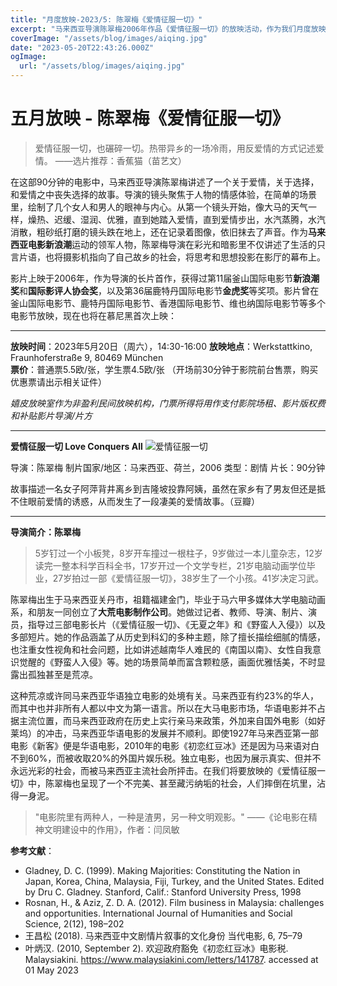 ```yaml
---
title: "月度放映-2023/5: 陈翠梅《爱情征服一切》"
excerpt: "马来西亚导演陈翠梅2006年作品《爱情征服一切》的放映活动，作为我们月度放映计划的一部分，展现卓越的亚洲电影。"
coverImage: "/assets/blog/images/aiqing.jpg"
date: "2023-05-20T22:43:26.000Z"
ogImage:
  url: "/assets/blog/images/aiqing.jpg"
---
```


# 五月放映 - 陈翠梅《爱情征服一切》

> 爱情征服一切，也碾碎一切。热带异乡的一场冷雨，用反爱情的方式记述爱情。
> ——选片推荐：香蕉猫（苗艺文）

在这部90分钟的电影中，马来西亚导演陈翠梅讲述了一个关于爱情，关于选择，和爱情之中丧失选择的故事。导演的镜头聚焦于人物的情感体验，在简单的场景里，绘制了几个女人和男人的眼神与内心。从第一个镜头开始，像大马的天气一样，燥热、迟缓、湿润、优雅，直到她踏入爱情，直到爱情步出，水汽蒸腾，水汽消散，粗砂纸打磨的镜头跌在地上，还在记录着图像，依旧抹去了声音。作为**马来西亚电影新浪潮**运动的领军人物，陈翠梅导演在彩光和暗影里不仅讲述了生活的只言片语，也将摄影机指向了自己故乡的社会，将思考和思想投影在影厅的幕布上。

影片上映于2006年，作为导演的长片首作，获得过第11届釜山国际电影节**新浪潮奖**和**国际影评人协会奖**，以及第36届鹿特丹国际电影节**金虎奖**等奖项。影片曾在釜山国际电影节、鹿特丹国际电影节、香港国际电影节、维也纳国际电影节等多个电影节放映，现在也将在慕尼黑首次上映：

---

**放映时间**：2023年5月20日（周六），14:30-16:00
**放映地点**：Werkstattkino, Fraunhoferstraße 9, 80469 München  
**票价**：普通票5.5欧/张，学生票4.5欧/张
（开场前30分钟于影院前台售票，购买优惠票请出示相关证件）

*嬉皮放映室作为非盈利民间放映机构，门票所得将用作支付影院场租、影片版权费和补贴影片导演/片方*

---

**爱情征服一切 Love Conquers All**
![爱情征服一切](/assets/blog/images/aiqing.jpg)

导演：陈翠梅
制片国家/地区：马来西亚、荷兰，2006
类型：剧情
片长：90分钟

故事描述一名女子阿萍背井离乡到吉隆坡投靠阿姨，虽然在家乡有了男友但还是抵不住眼前爱情的诱惑，从而发生了一段凄美的爱情故事。（豆瓣）

---

**导演简介：陈翠梅**

> 5岁钉过一个小板凳，8岁开车撞过一根柱子，9岁做过一本儿童杂志，12岁读完一整本科学百科全书，17岁开过一个文学专栏，21岁电脑动画学位毕业，27岁拍过一部《爱情征服一切》，38岁生了一个小孩。41岁决定习武。

陈翠梅出生于马来西亚关丹市，祖籍福建金门，毕业于马六甲多媒体大学电脑动画系，和朋友一同创立了**大荒电影制作公司**。她做过记者、教师、导演、制片、演员，指导过三部电影长片（《爱情征服一切》、《无夏之年》和《野蛮人入侵》）以及多部短片。她的作品涵盖了从历史到科幻的多种主题，除了擅长描绘细腻的情感，也注重女性视角和社会问题，比如讲述越南华人难民的《南国以南》、女性自我意识觉醒的《野蛮人入侵》等。她的场景简单而富含颗粒感，画面优雅恬美，不时显露出孤独甚至是荒凉。

这种荒凉或许同马来西亚华语独立电影的处境有关。马来西亚有约23%的华人，而其中也并非所有人都以中文为第一语言。所以在大马电影市场，华语电影并不占据主流位置，而马来西亚政府在历史上实行亲马来政策，外加来自国外电影（如好莱坞）的冲击，马来西亚华语电影的发展并不顺利。即使1927年马来西亚第一部电影《新客》便是华语电影，2010年的电影《初恋红豆冰》还是因为马来语对白不到60%，而被收取20%的外国片娱乐税。独立电影，也因为展示真实、但并不永远光彩的社会，而被马来西亚主流社会所抨击。在我们将要放映的《爱情征服一切》中，陈翠梅也呈现了一个不完美、甚至藏污纳垢的社会，人们摔倒在坑里，沾得一身泥。

> "电影院里有两种人，一种是渣男，另一种文明观影。"
> ——《论电影在精神文明建设中的作用》，作者：闫凤敏

**参考文献**：

* Gladney, D. C. (1999). Making Majorities: Constituting the Nation in Japan, Korea, China, Malaysia, Fiji, Turkey, and the United States. Edited by Dru C. Gladney. Stanford, Calif.: Stanford University Press, 1998
* Rosnan, H., & Aziz, Z. D. A. (2012). Film business in Malaysia: challenges and opportunities. International Journal of Humanities and Social Science, 2(12), 198–202
* 王昌松 (2018). 马来西亚中文剧情片叙事的文化身份 当代电影, 6, 75–79
* 叶炳汉. (2010, September 2). 欢迎政府豁免《初恋红豆冰》电影税. Malaysiakini. https://www.malaysiakini.com/letters/141787. accessed at 01 May 2023
